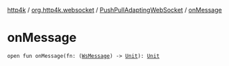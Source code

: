 [http4k](../../index.md) / [org.http4k.websocket](../index.md) / [PushPullAdaptingWebSocket](index.md) / [onMessage](./on-message.md)

# onMessage

`open fun onMessage(fn: (`[`WsMessage`](../-ws-message/index.md)`) -> `[`Unit`](https://kotlinlang.org/api/latest/jvm/stdlib/kotlin/-unit/index.html)`): `[`Unit`](https://kotlinlang.org/api/latest/jvm/stdlib/kotlin/-unit/index.html)